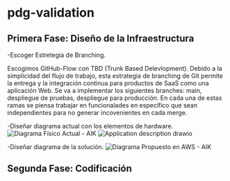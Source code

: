 # pdg-validation

## Primera Fase: Diseño de la Infraestructura
  -Escoger Estretegia de Branching.
  
   Escogimos GitHub-Flow con TBD (Trunk Based Delevlopment). Debido a la simplicidad del flujo de trabajo, esta estrategia de branching de Git permite la        entrega y la integración continua para productos de SaaS como una aplicación Web. Se va a implementar los siguientes branches: main, despliegue de pruebas, despliegue para producción. En cada una de estas ramas se piensa trabajar en funcionalades en específico que sean independientes para no generar incovenientes en cada merge.
  
  
  -Diseñar diagrama actual con los elementos de hardware.
  ![Diagrama Físico Actual - AIK](https://user-images.githubusercontent.com/47835629/170802440-2731e30b-55a3-41c8-a34a-1768888ff6df.png)
  ![Application description drawio](https://user-images.githubusercontent.com/47835629/170802445-d7d67257-a857-447a-894c-4a3fa06ef212.png)

  
  -Diseñar diagrama de la solución.
  ![Diagrama Propuesto en AWS - AIK](https://user-images.githubusercontent.com/47835629/170802453-a9ce3432-3a69-40b8-a03e-0e34d9bedd14.png)


## Segunda Fase: Codificación
  
  
